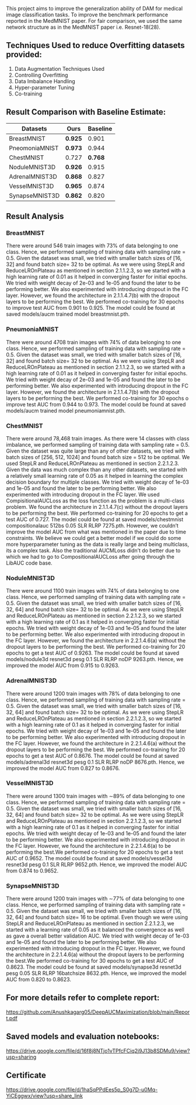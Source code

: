 This project aims to improve the generalization ability of DAM for medical image classification tasks. 
To improve the benchmark performance reported in the MedMNIST paper. For fair comparison, we used the same network structure as in the MedMNIST paper i.e. Resnet-18(28).

## Techniques Used to reduce Overfitting datasets provided:
1. Data Augmentation Techniques Used
2. Controlling Overfitting
3. Data Imbalance Handling
4. Hyper-parameter Tuning
5. Co-training


## Result Comparison with Baseline Estimate:
|     Datasets     |      Ours    |  Baseline |
| ---------------- | ------------ | --------- |
|   BreastMNIST    |   **0.925**  |   0.901   |
|  PneomoniaMNIST  |   **0.973**  |   0.944   |
|    ChestMNIST    |     0.727    | **0.768** |
|   NoduleMNIST3D  |   **0.926**  |   0.915   |
|  AdrenalMNIST3D  |   **0.868**  |   0.827   |
|   VesselMNIST3D  |   **0.965**  |   0.874   |
|  SynapseMNIST3D  |   **0.862**  |   0.820   |




## Result Analysis
### BreastMNIST
There were around 546 train images with 73% of data belonging to one class. Hence, we performed sampling of training data with sampling rate = 0.5. Given the dataset was small, we tried with smaller batch sizes of [16, 32] and found batch size= 32 to be optimal. As we were using StepLR and ReduceLROnPlateau as mentioned in section 2.1.1.2.3, so we started with a high learning rate of 0.01 as it helped in converging faster for initial epochs. We tried with weight decay of 2e-03 and 1e-05 and found the later to be performing better. We also experimented with introducing dropout in the FC layer. However, we found the architecture in 2.1.1.4.7(b) with the dropout layers to be performing the best. We performed co-training for 30 epochs to improve test AUC from 0.901 to 0.925. The model could be found at saved models/aucm trained model breastmnist.pth.


### PneumoniaMNIST
There were around 4708 train images with 74% of data belonging to one class. Hence, we performed sampling of training data with sampling rate = 0.5. Given the dataset was small, we tried with smaller batch sizes of [16, 32] and found batch size= 32 to be optimal. As we were using StepLR and ReduceLROnPlateau as mentioned in section 2.1.1.2.3, so we started with a high learning rate of 0.01 as it helped in converging faster for initial epochs. We tried with weight decay of 2e-03 and 1e-05 and found the later to be performing better. We also experimented with introducing dropout in the FC layer. However, we found the architecture in 2.1.1.4.7(b) with the dropout layers to be performing the best. We performed co-training for 30 epochs o improve test AUC from 0.944 to 0.973. The model could be found at saved models/aucm trained model pneumoniamnist.pth.


### ChestMNIST
There were around 78,468 train images. As there were 14 classes with class imbalance, we performed sampling of training data with sampling rate = 0.5. Given the dataset was quite large than any of other datasets, we tried with batch sizes of [256, 512, 1024] and found batch size = 512 to be optimal. We used StepLR and ReduceLROnPlateau as mentioned in section 2.2.1.2.3. Given the data was much complex than any other datasets, we started with a relatively small learning rate of 0.05 as it helped in learning the complex decision boundary for multiple classes. We tried with weight decay of 1e-03 and 1e-05 and found the later to be performing better. We also experimented with introducing dropout in the FC layer. We used CompisitionalAUCLoss as the loss function as the problem is a multi-class problem. We found the architecture in 2.1.1.4.7(c) without the dropout layers to be performing the best. We performed co-training for 20 epochs to get a test AUC of 0.727. The model could be found at saved models/chestmnist compositionalauc 512bs 0.05 SLR RLRP 7275.pth. However, we couldn’t improve the model AUC from what was mentioned in the paper due to time constraints. We believe we could get a better model if we could do some more hyperparameter tuning as the data is really large and being multiclass, its a complex task. Also the traditional AUCMLoss didn’t do better due to which we had to go to CompositionalAUCLoss after going through the LibAUC code base.


### NoduleMNIST3D
There were around 1100 train images with 74% of data belonging to one class. Hence, we performed sampling of training data with sampling rate = 0.5. Given the dataset was small, we tried with smaller batch sizes of [16, 32, 64] and found batch size= 32 to be optimal. As we were using StepLR and ReduceLROnPlateau as mentioned in section 2.2.1.2.3, so we started with a high learning rate of 0.1 as it helped in converging faster for initial epochs. We tried with weight decay of 1e-03 and 1e-05 and found the later to be performing better. We also experimented with introducing dropout in the FC layer. However, we found the architecture in 2.2.1.4.6(a) without the dropout layers to be performing the best. We performed co-training for 20 epochs to get a test AUC of 0.9263. The model could be found at saved models/nodule3d resnet3d pesg 0.1 SLR RLRP noDP 9263.pth. Hence, we improved the model AUC from 0.915 to 0.9263.


### AdrenalMNIST3D
There were around 1200 train images with 78% of data belonging to one class. Hence, we performed sampling of training data with sampling rate = 0.5. Given the dataset was small, we tried with smaller batch sizes of [16, 32, 64] and found batch size= 32 to be optimal. As we were using StepLR and ReduceLROnPlateau as mentioned in section 2.2.1.2.3, so we started with a high learning rate of 0.1 as it helped in converging faster for initial epochs. We tried with weight decay of 1e-03 and 1e-05 and found the later to be performing better. We also experimented with introducing dropout in the FC layer. However, we found the architecture in 2.2.1.4.6(a) without the dropout layers to be performing the best. We performed co-training for 20 epochs to get a test AUC of 0.8676. The model could be found at saved models/adrenal3d resnet3d pesg 0.1 SLR RLRP noDP 8676.pth. Hence, we improved the model AUC from 0.827 to 0.8676.


### VesselMNIST3D
There were around 1300 train images with ∼89% of data belonging to one class. Hence, we performed sampling of training data with sampling rate = 0.5. Given the dataset was small, we tried with smaller batch sizes of [16, 32, 64] and found batch size= 32 to be optimal. As we were using StepLR and ReduceLROnPlateau as mentioned in section 2.2.1.2.3, so we started with a high learning rate of 0.1 as it helped in converging faster for initial epochs. We tried with weight decay of 1e-03 and 1e-05 and found the later to be performing better. We also experimented with introducing dropout in the FC layer. However, we found the architecture in 2.2.1.4.6(a) to be performing the best.We performed co-training for 20 epochs to get a test AUC of 0.9652. The model could be found at saved models/vessel3d resnet3d pesg 0.1 SLR RLRP 9652.pth. Hence, we improved the model AUC from 0.874 to 0.9652.


### SynapseMNIST3D
There were around 1200 train images with ∼77% of data belonging to one class. Hence, we performed sampling of training data with sampling rate = 0.5. Given the dataset was small, we tried with smaller batch sizes of [16, 32, 64] and found batch size= 16 to be optimal. Even though we were using StepLR and ReduceLROnPlateau as mentioned in section 2.2.1.2.3, we started with a learning rate of 0.05 as it balanced the convergence as well as gave a overall better validation AUC. We tried with weight decay of 1e-03 and 1e-05 and found the later to be performing better. We also experimented with introducing dropout in the FC layer. However, we found the architecture in 2.2.1.4.6(a) without the dropout layers to be performing the best.We performed co-training for 30 epochs to get a test AUC of 0.8623. The model could be found at saved models/synapse3d resnet3d pesg 0.05 SLR RLRP 16batchsize 8632.pth. Hence, we improved the model AUC from 0.820 to 0.8623.


## For more details refer to complete report:
https://github.com/Anushkagarg05/DeepAUCMaximization/blob/main/Report.pdf

## Saved models and evaluation notebooks:
https://drive.google.com/file/d/16f8j8NTjo1vTPfcFCiq2j9J13b8SDMu9/view?usp=sharing

## Certificate
https://drive.google.com/file/d/1haSqPPdEes5p_S0g7D-u0Mq-YiCEggwx/view?usp=share_link
